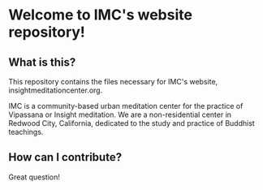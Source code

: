 # Welcome to IMC's website repository!

## What is this?

This repository contains the files necessary for IMC's website, insightmeditationcenter.org. 

IMC is a community-based urban meditation center for the practice of Vipassana or Insight meditation. We are a non-residential center in Redwood City, California, dedicated to the study and practice of Buddhist teachings.

## How can I contribute?

Great question! 

